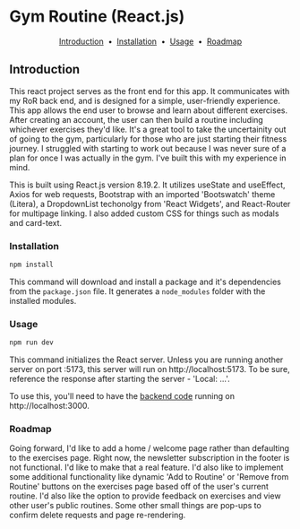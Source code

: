 # Gym Routine (React.js)

<p align="center">
<a href="#introduction">Introduction</a> &nbsp;&bull;&nbsp;
<a href = "#installation">Installation</a> &nbsp;&bull;&nbsp;
<a href = "#usage">Usage</a> &nbsp;&bull;&nbsp;
<a href = "#roadmap">Roadmap</a>
</p>

## Introduction

This react project serves as the front end for this app. It communicates with my RoR back end, and is designed for a simple, user-friendly experience. This app allows the end user to browse and learn about different exercises. After creating an account, the user can then build a routine including whichever exercises they'd like. It's a great tool to take the uncertainity out of going to the gym, particularly for those who are just starting their fitness journey. I struggled with starting to work out because I was never sure of a plan for once I was actually in the gym. I've built this with my experience in mind.

<!-- Describe the technologies you used to build your app (Ruby on Rails backend, React.js frontend, any libraries, APIs, etc.) -->

This is built using React.js version 8.19.2. It utilizes useState and useEffect, Axios for web requests, Bootstrap with an imported 'Bootswatch' theme (Litera), a DropdownList techonolgy from 'React Widgets', and React-Router for multipage linking. I also added custom CSS for things such as modals and card-text.

<!-- Optional: Add screenshots or gifs of your application -->

### Installation

```bash
npm install
```

This command will download and install a package and it's dependencies from the `package.json` file. It generates a `node_modules` folder with the installed modules.

### Usage

```bash
npm run dev
```

This command initializes the React server. Unless you are running another server on port :5173, this server will run on http://localhost:5173. To be sure, reference the response after starting the server - 'Local: ...'.

To use this, you'll need to have the [backend code](https://github.com/robertveraldi/capstone-rails-backend) running on http://localhost:3000.

### Roadmap

Going forward, I'd like to add a home / welcome page rather than defaulting to the exercises page. Right now, the newsletter subscription in the footer is not functional. I'd like to make that a real feature. I'd also like to implement some additional functionality like dynamic 'Add to Routine' or 'Remove from Routine' buttons on the exercises page based off of the user's current routine. I'd also like the option to provide feedback on exercises and view other user's public routines. Some other small things are pop-ups to confirm delete requests and page re-rendering.
